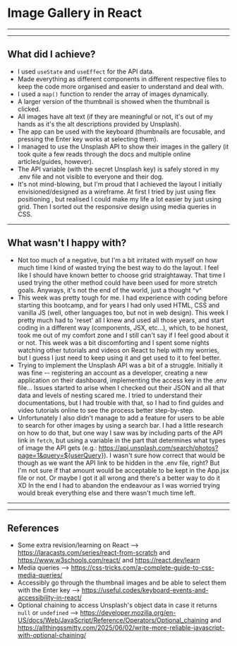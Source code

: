 # Image Gallery in React
---
---

## What did I achieve?
- I used ```useState``` and ```useEffect``` for the API data.
- Made everything as different components in different respective files to keep the code more organised and easier to understand and deal with.
- I used a ```map()``` function to render the array of images dynamically.
- A larger version of the thumbnail is showed when the thumbnail is clicked.
- All images have alt text (if they are meaningful or not, it's out of my hands as it's the alt descriptions provided by Unsplash).
- The app can be used with the keyboard (thumbnails are focusable, and pressing the Enter key works at selecting them).
- I managed to use the Unsplash API to show their images in the gallery (it took quite a few reads through the docs and multiple online articles/guides, however).
- The API variable (with the secret Unsplash key) is safely stored in my .env file and not visible to everyone and their dog.
- It's not mind-blowing, but I'm proud that I achieved the layout I initially envisioned/designed as a wireframe. At first I tried by just using flex positioning , but realised I could make my life a lot easier by just using grid. Then I sorted out the responsive design using media queries in CSS.

---

## What wasn't I happy with?
- Not too much of a negative, but I'm a bit irritated with myself on how much time I kind of wasted trying the best way to do the layout. I feel like I should have known better to choose grid straightaway. That time I used trying the other method could have been used for more stretch goals. Anyways, it's not the end of the world, just a thought ^v^
- This week was pretty tough for me. I had experience with coding before starting this bootcamp, and for years I had only used HTML, CSS and vanilla JS (well, other languages too, but not in web design). This week I pretty much had to 'reset' all I knew and used all those years, and start coding in a different way (components, JSX, etc...), which, to be honest, took me out of my comfort zone and I still can't say if I feel good about it or not. This week was a bit discomforting and I spent some nights watching other tutorials and videos on React to help with my worries, but I guess I just need to keep using it and get used to it to feel better.
- Trying to implement the Unsplash API was a bit of a struggle. Initially it was fine -- registering an account as a developer, creating a new application on their dashboard, implementing the access key in the .env file... Issues started to arise when I checked out their JSON and all that data and levels of nesting scared me. I tried to understand their documentations, but I had trouble with that, so I had to find guides and video tutorials online to see the process better step-by-step.
- Unfortunately I also didn't manage to add a feature for users to be able to search for other images by using a search bar. I had a little research on how to do that, but one way I saw was by including parts of the API link in ```fetch```, but using a variable in the part that determines what types of image the API gets (e.g.: https://api.unsplash.com/search/photos?page=1&query=${userQuery}). I wasn't sure how correct that would be though as we want the API link to be hidden in the .env file, right? But I'm not sure if that amount would be acceptable to be kept in the App.jsx file or not. Or maybe I got it all wrong and there's a better way to do it XD
In the end I had to abandon the endeavour as I was worried trying would break everything else and there wasn't much time left.

---
---

## References

- Some extra revision/learning on React --> https://laracasts.com/series/react-from-scratch
  and https://www.w3schools.com/react/
  and https://react.dev/learn
- Media queries --> https://css-tricks.com/a-complete-guide-to-css-media-queries/
- Accessibly go through the thumbnail images and be able to select them with the Enter key --> https://useful.codes/keyboard-events-and-accessibility-in-react/
- Optional chaining to access Unsplash's object data in case it returns `null` or `undefined` --> https://developer.mozilla.org/en-US/docs/Web/JavaScript/Reference/Operators/Optional_chaining and https://allthingssmitty.com/2025/06/02/write-more-reliable-javascript-with-optional-chaining/
